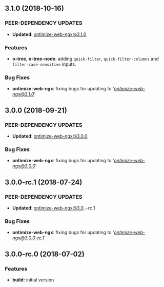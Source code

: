 ## 3.1.0 (2018-10-16)
### PEER-DEPENDENCY UPDATES ###
* **Updated**:  ontimize-web-ngx@3.1.0

### Features
* **o-tree**, **o-tree-node**: adding `quick-filter`, `quick-filter-columns` and `filter-case-sensitive` inputs.

### Bug Fixes
* **ontimize-web-ngx**: fixing bugs for updating to '*ontimize-web-ngx@3.1.0*'

## 3.0.0 (2018-09-21)
### PEER-DEPENDENCY UPDATES ###
* **Updated**:  ontimize-web-ngx@3.0.0

### Bug Fixes
* **ontimize-web-ngx**: fixing bugs for updating to '*ontimize-web-ngx@3.0.0*'

## 3.0.0-rc.1 (2018-07-24)
### PEER-DEPENDENCY UPDATES ###
* **Updated**:  ontimize-web-ngx@3.0..-rc.1

### Bug Fixes
* **ontimize-web-ngx**: fixing bugs for updating to '*ontimize-web-ngx@3.0.0-rc.1*'

## 3.0.0-rc.0 (2018-07-02)
### Features

* **build:** initial version
